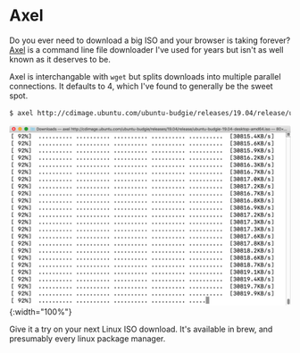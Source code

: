 # Axel

Do you ever need to download a big ISO and your browser is taking forever?
[Axel](https://github.com/axel-download-accelerator/axel) is a command line
file downloader I've used for years but isn't as well known as it deserves to be.

Axel is interchangable with `wget` but splits downloads into multiple parallel connections. 
It defaults to 4, which I've found to generally be the sweet spot.


```bash
$ axel http://cdimage.ubuntu.com/ubuntu-budgie/releases/19.04/release/ubuntu-budgie-19.04-desktop-amd64.iso
```

![Axel](/assets/img/axel.png){:width="100%"}


Give it a try on your next Linux ISO download.  It's available in brew, and presumably every linux package manager.
